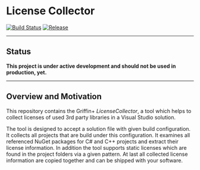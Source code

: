 # License Collector

[![Build Status](https://dev.azure.com/griffinplus/License%20Collector/_apis/build/status/Continuous%20Integration?branchName=master)](https://dev.azure.com/griffinplus/License%20Collector/_build/latest?definitionId=25&branchName=master)
[![Release](https://img.shields.io/github/release/griffinplus/LicenseCollector.svg?logo=github&label=Release)](https://github.com/GriffinPlus/LicenseCollector/releases)

-----

## Status

**This project is under active development and should not be used in production, yet.**

-----

## Overview and Motivation

This repository contains the Griffin+ *LicenseCollector*, a tool which helps to collect
 licenses of used 3rd party libraries in a Visual Studio solution.

The tool is designed to accept a solution file with given build configuration. It collects
 all projects that are build under this configuration. It examines all referenced NuGet
 packages for C# and C++ projects and extract their license information. In addition the
 tool supports static licenses which are found in the project folders via a given pattern.
 At last all collected license information are copied together and can be shipped with your
 software. 